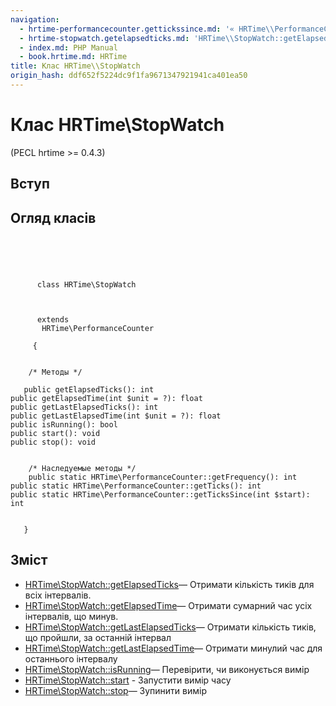 ```yaml
---
navigation:
  - hrtime-performancecounter.gettickssince.md: '« HRTime\\PerformanceCounter::getTicksSince'
  - hrtime-stopwatch.getelapsedticks.md: 'HRTime\\StopWatch::getElapsedTicks »'
  - index.md: PHP Manual
  - book.hrtime.md: HRTime
title: Клас HRTime\\StopWatch
origin_hash: ddf652f5224dc9f1fa9671347921941ca401ea50
---
```

# Клас HRTime\\StopWatch

(PECL hrtime >= 0.4.3)

## Вступ

## Огляд класів

```classsynopsis


    
    
     
      class HRTime\StopWatch
     

     
      extends
       HRTime\PerformanceCounter
     
     {
    

    /* Методы */
    
   public getElapsedTicks(): int
public getElapsedTime(int $unit = ?): float
public getLastElapsedTicks(): int
public getLastElapsedTime(int $unit = ?): float
public isRunning(): bool
public start(): void
public stop(): void


    /* Наследуемые методы */
    public static HRTime\PerformanceCounter::getFrequency(): int
public static HRTime\PerformanceCounter::getTicks(): int
public static HRTime\PerformanceCounter::getTicksSince(int $start): int


   }
```

## Зміст

-   [HRTime\\StopWatch::getElapsedTicks](hrtime-stopwatch.getelapsedticks.md)— Отримати кількість тиків для всіх інтервалів.
-   [HRTime\\StopWatch::getElapsedTime](hrtime-stopwatch.getelapsedtime.md)— Отримати сумарний час усіх інтервалів, що минув.
-   [HRTime\\StopWatch::getLastElapsedTicks](hrtime-stopwatch.getlastelapsedticks.md)— Отримати кількість тиків, що пройшли, за останній інтервал
-   [HRTime\\StopWatch::getLastElapsedTime](hrtime-stopwatch.getlastelapsedtime.md)— Отримати минулий час для останнього інтервалу
-   [HRTime\\StopWatch::isRunning](hrtime-stopwatch.isrunning.md)— Перевірити, чи виконується вимір
-   [HRTime\\StopWatch::start](hrtime-stopwatch.start.md) \- Запустити вимір часу
-   [HRTime\\StopWatch::stop](hrtime-stopwatch.stop.md)— Зупинити вимір
